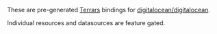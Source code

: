 These are pre-generated [Terrars](https://github.com/andrewbaxter/terrars) bindings for [digitalocean/digitalocean](https://github.com/digitalocean/terraform-provider-digitalocean).

Individual resources and datasources are feature gated.
